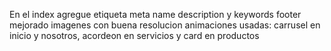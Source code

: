 En el index agregue etiqueta meta name description y keywords
footer mejorado
imagenes con buena resolucion
animaciones usadas: carrusel en inicio y nosotros, acordeon en servicios y card en productos
